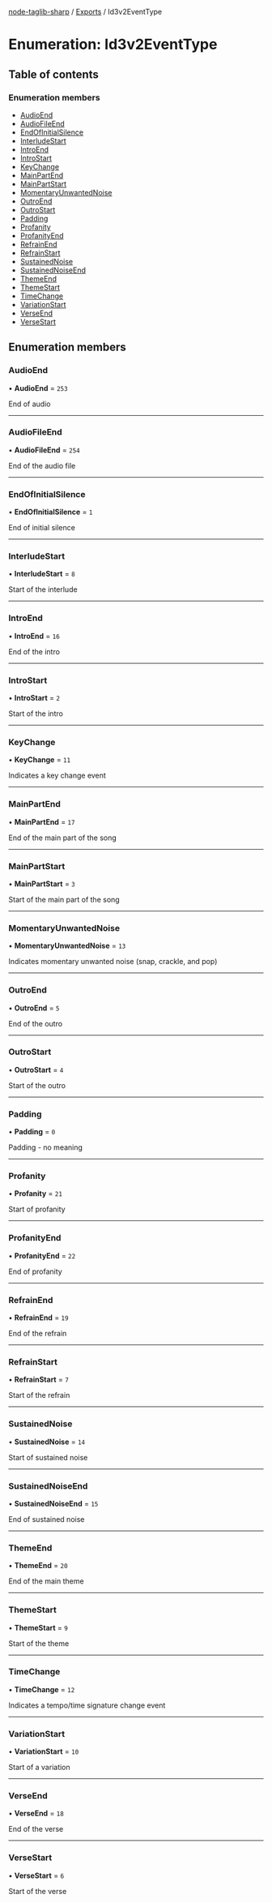 [node-taglib-sharp](../README.md) / [Exports](../modules.md) / Id3v2EventType

# Enumeration: Id3v2EventType

## Table of contents

### Enumeration members

- [AudioEnd](id3v2eventtype.md#audioend)
- [AudioFileEnd](id3v2eventtype.md#audiofileend)
- [EndOfInitialSilence](id3v2eventtype.md#endofinitialsilence)
- [InterludeStart](id3v2eventtype.md#interludestart)
- [IntroEnd](id3v2eventtype.md#introend)
- [IntroStart](id3v2eventtype.md#introstart)
- [KeyChange](id3v2eventtype.md#keychange)
- [MainPartEnd](id3v2eventtype.md#mainpartend)
- [MainPartStart](id3v2eventtype.md#mainpartstart)
- [MomentaryUnwantedNoise](id3v2eventtype.md#momentaryunwantednoise)
- [OutroEnd](id3v2eventtype.md#outroend)
- [OutroStart](id3v2eventtype.md#outrostart)
- [Padding](id3v2eventtype.md#padding)
- [Profanity](id3v2eventtype.md#profanity)
- [ProfanityEnd](id3v2eventtype.md#profanityend)
- [RefrainEnd](id3v2eventtype.md#refrainend)
- [RefrainStart](id3v2eventtype.md#refrainstart)
- [SustainedNoise](id3v2eventtype.md#sustainednoise)
- [SustainedNoiseEnd](id3v2eventtype.md#sustainednoiseend)
- [ThemeEnd](id3v2eventtype.md#themeend)
- [ThemeStart](id3v2eventtype.md#themestart)
- [TimeChange](id3v2eventtype.md#timechange)
- [VariationStart](id3v2eventtype.md#variationstart)
- [VerseEnd](id3v2eventtype.md#verseend)
- [VerseStart](id3v2eventtype.md#versestart)

## Enumeration members

### AudioEnd

• **AudioEnd** = `253`

End of audio

___

### AudioFileEnd

• **AudioFileEnd** = `254`

End of the audio file

___

### EndOfInitialSilence

• **EndOfInitialSilence** = `1`

End of initial silence

___

### InterludeStart

• **InterludeStart** = `8`

Start of the interlude

___

### IntroEnd

• **IntroEnd** = `16`

End of the intro

___

### IntroStart

• **IntroStart** = `2`

Start of the intro

___

### KeyChange

• **KeyChange** = `11`

Indicates a key change event

___

### MainPartEnd

• **MainPartEnd** = `17`

End of the main part of the song

___

### MainPartStart

• **MainPartStart** = `3`

Start of the main part of the song

___

### MomentaryUnwantedNoise

• **MomentaryUnwantedNoise** = `13`

Indicates momentary unwanted noise (snap, crackle, and pop)

___

### OutroEnd

• **OutroEnd** = `5`

End of the outro

___

### OutroStart

• **OutroStart** = `4`

Start of the outro

___

### Padding

• **Padding** = `0`

Padding - no meaning

___

### Profanity

• **Profanity** = `21`

Start of profanity

___

### ProfanityEnd

• **ProfanityEnd** = `22`

End of profanity

___

### RefrainEnd

• **RefrainEnd** = `19`

End of the refrain

___

### RefrainStart

• **RefrainStart** = `7`

Start of the refrain

___

### SustainedNoise

• **SustainedNoise** = `14`

Start of sustained noise

___

### SustainedNoiseEnd

• **SustainedNoiseEnd** = `15`

End of sustained noise

___

### ThemeEnd

• **ThemeEnd** = `20`

End of the main theme

___

### ThemeStart

• **ThemeStart** = `9`

Start of the theme

___

### TimeChange

• **TimeChange** = `12`

Indicates a tempo/time signature change event

___

### VariationStart

• **VariationStart** = `10`

Start of a variation

___

### VerseEnd

• **VerseEnd** = `18`

End of the verse

___

### VerseStart

• **VerseStart** = `6`

Start of the verse

